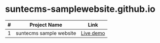 # suntecms-samplewebsite.github.io

|#| Project Name | Link |
|-|--------------|------|
|1|suntecms sample website| [Live demo](https://1inbillion.github.io/suntecms-samplewebsite.github.io/)|
